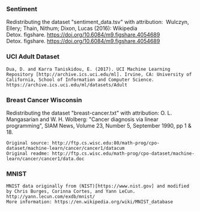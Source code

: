 ### Sentiment

Redistributing the dataset "sentiment_data.tsv" with attribution: 
    Wulczyn, Ellery; Thain, Nithum; Dixon, Lucas (2016): Wikipedia Detox. figshare. https://doi.org/10.6084/m9.figshare.4054689
    Detox. figshare. https://doi.org/10.6084/m9.figshare.4054689
        
### UCI Adult Dataset 
    Dua, D. and Karra Taniskidou, E. (2017). UCI Machine Learning Repository [http://archive.ics.uci.edu/ml]. Irvine, CA: University of California, School of Information and Computer Science.
    https://archive.ics.uci.edu/ml/datasets/Adult

### Breast Cancer Wisconsin

Redistributing the dataset "breast-cancer.txt" with attribution:
    O. L. Mangasarian and W. H. Wolberg: "Cancer diagnosis via linear
    programming", SIAM News, Volume 23, Number 5, September 1990, pp 1 & 18.

    Original source: http://ftp.cs.wisc.edu:80/math-prog/cpo-dataset/machine-learn/cancer/cancer1/datacum
    Original readme: http://ftp.cs.wisc.edu/math-prog/cpo-dataset/machine-learn/cancer/cancer1/data.doc

### MNIST
    MNIST data originally from (NIST)[https://www.nist.gov] and modified by Chris Burges, Corinna Cortes, and Yann LeCun. http://yann.lecun.com/exdb/mnist/
    More information: https://en.wikipedia.org/wiki/MNIST_database 
